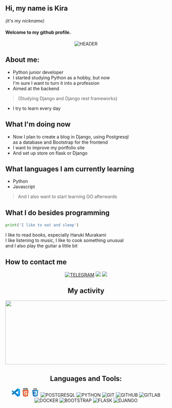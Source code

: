 
## Hi, my name is Kira 
*(it's my nickname)*

#### Welcome to my github profile.

<div align="center">
  <img alt="HEADER" width="830px" height="220px" src="https://64.media.tumblr.com/6835fa6675f2c74bf2c0a13bbd859c5c/tumblr_p4bh85X1dE1wpx51ho8_1280.jpg"/>
</div>

## About me:
- Python junior developer
- I started studying Python as a hobby, but now<br>
I'm sure I want to turn it into a profession
- Aimed at the backend<br>
> (Studying Django and Django rest frameworks)
- I try to learn every day

## What I'm doing now
- Now I plan to create a blog in Django, using Postgresql<br>
as a database and Bootstrap for the frontend
- I want to improve my portfolio site
- And set up store on flask or Django

## What languages I am currently learning
- Python
- Javascript
>  And I also want to start learning GO afterwards

## What I do besides programming
```python
print('I like to eat and sleep')
```
<p>I like to read books, especially Haruki Murakami<br>
I like listening to music, I like to cook something unusual<br>
and I also play the guitar a little bit</p>

## How to contact me
<div align="center">
  <a href="https://t.me/waydk"><img alt="TELEGRAM" width="45px"  src="https://img.icons8.com/color/48/000000/telegram-app--v3.png"/></a>
  <a href="https://www.instagram.com/wayd.vrn/"><img width="45px" src="https://img.icons8.com/fluency/48/000000/instagram-new.png"></a>
   <a href="waydk.note@gmail.com"><img width="45px" src="https://img.icons8.com/color/48/000000/gmail-new.png"/></a>
</div>

<div align="center">
  <h2>My activity</h2>
  <img width="600" height="200" src="https://github-readme-streak-stats.herokuapp.com?user=waydk&theme=dark">
</div>

<div align="center">
  <h2>Languages and Tools:</h2>
  <img  alt="Visual Studio Code" width="26px" src="https://raw.githubusercontent.com/github/explore/80688e429a7d4ef2fca1e82350fe8e3517d3494d/topics/visual-studio-code/visual-studio-code.png"/>
  <img alt="HTML5" width="26px" src="https://raw.githubusercontent.com/github/explore/80688e429a7d4ef2fca1e82350fe8e3517d3494d/topics/html/html.png"/>
  <img alt="CSS3" width="26px" src="https://raw.githubusercontent.com/github/explore/80688e429a7d4ef2fca1e82350fe8e3517d3494d/topics/css/css.png"/>
  <img alt="POSTGRESQL" width="26px" src="https://img.icons8.com/color/48/000000/postgreesql.png"/>
  <img alt="PYTHON" width="26px"src="https://img.icons8.com/color/48/000000/python--v1.png"/>
  <img alt="GIT" width="26px"src="https://img.icons8.com/color/48/000000/git.png"/>
  <img alt="GITHUB" width="26px" src="https://img.icons8.com/plasticine/100/000000/github.png"/>
  <img alt="GITLAB" width="26px" src="https://img.icons8.com/color/48/000000/gitlab.png"/>
  <img alt="DOCKER" width="26px" src="https://img.icons8.com/color/48/000000/docker.png"/>
  <img alt="BOOTSTRAP" width="26px" src="https://upload.wikimedia.org/wikipedia/commons/thumb/b/b2/Bootstrap_logo.svg/512px-Bootstrap_logo.svg.png"/>
  <img alt="FLASK" width="26px" src="https://img.icons8.com/nolan/50/flask.png"/>
  <img alt="DJANGO" width="26px" src="https://img.icons8.com/color/48/000000/django.png"/>
</div>

<!--
**waydk/waydk** is a ✨ _special_ ✨ repository because its `README.md` (this file) appears on your GitHub profile.

Here are some ideas to get you started:

- 🔭 I’m currently working on ...
- 🌱 I’m currently learning ...
- 👯 I’m looking to collaborate on ...
- 🤔 I’m looking for help with ...
- 💬 Ask me about ...
- 📫 How to reach me: ...
- 😄 Pronouns: ...
- ⚡ Fun fact: ...
-->
